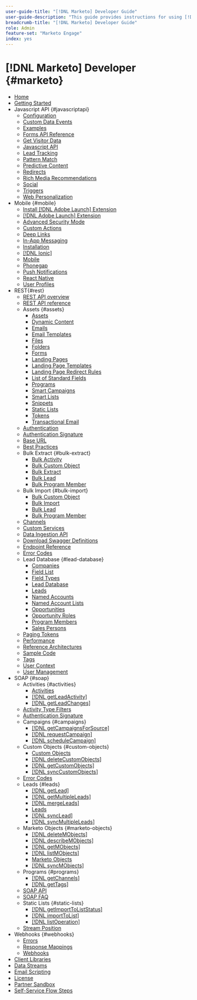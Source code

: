 ```yaml
---
user-guide-title: "[!DNL Marketo] Developer Guide"
user-guide-description: "This guide provides instructions for using [!DNL Marketo] APIs."
breadcrumb-title: "[!DNL Marketo] Developer Guide"
role: Admin
feature-set: "Marketo Engage"
index: yes
---
```


# [!DNL Marketo] Developer {#marketo}

- [Home](home.md)
- [Getting Started](getting-started.md)
- Javascript API {#javascriptapi}
   - [Configuration](javascript-api/configuration.md)
   - [Custom Data Events](javascript-api/custom-data-events.md)
   - [Examples](javascript-api/examples.md)
   - [Forms API Reference](javascript-api/forms-api-reference.md)
   - [Get Visitor Data](javascript-api/get-visitor-data.md)
   - [Javascript API](javascript-api/javascript-api.md)
   - [Lead Tracking](javascript-api/lead-tracking.md)
   - [Pattern Match](javascript-api/pattern-match.md)
   - [Predictive Content](javascript-api/predictive-content.md)
   - [Redirects](javascript-api/redirect.md)
   - [Rich Media Recommendations](javascript-api/rich-media-recommendation.md)
   - [Social](javascript-api/social.md)
   - [Triggers](javascript-api/triggers.md)
   - [Web Personalization](javascript-api/web-personalization.md)
- Mobile {#mobile}
   - [Install [!DNL Adobe Launch] Extension](mobile/adobe-launch-extension-installation.md)
   - [[!DNL Adobe Launch] Extension](mobile/adobe-launch-extension.md)
   - [Advanced Security Mode](mobile/advanced-security-access-mode.md)
   - [Custom Actions](mobile/custom-actions.md)
   - [Deep Links](mobile/enabling-deep-links-in-your-app.md)
   - [In-App Messaging](mobile/in-app-messages.md)
   - [Installation](mobile/installation.md)
   - [[!DNL Ionic]](mobile/ionic.md)
   - [Mobile](mobile/mobile.md)
   - [Phonegap](mobile/phonegap.md)
   - [Push Notifications](mobile/push-notifications.md)
   - [React Native](mobile/react-native.md)
   - [User Profiles](mobile/user-profiles.md)
- REST{#rest}
   - [REST API overview](rest-api/rest-api.md)
   - [REST API reference](https://developer.adobe.com/marketo-apis/)
   - Assets {#assets}
      - [Assets](rest-api/assets.md)
      - [Dynamic Content](rest-api/dynamic-content.md)
      - [Emails](rest-api/emails.md)
      - [Email Templates](rest-api/email-templates.md)
      - [Files](rest-api/files.md)
      - [Folders](rest-api/folders.md)
      - [Forms](rest-api/forms.md)
      - [Landing Pages](rest-api/landing-pages.md)
      - [Landing Page Templates](rest-api/landing-page-templates.md)
      - [Landing Page Redirect Rules](rest-api/landing-page-redirect-rules.md)
      - [List of Standard Fields](rest-api/list-of-standard-fields.md)
      - [Programs](rest-api/programs.md)
      - [Smart Campaigns](rest-api/smart-campaigns.md)
      - [Smart Lists](rest-api/smart-lists.md)
      - [Snippets](rest-api/snippets.md)
      - [Static Lists](rest-api/static-lists.md)
      - [Tokens](rest-api/tokens.md)
      - [Transactional Email](rest-api/transactional-email.md)
   - [Authentication](rest-api/authentication.md)
   - [Authentication Signature](rest-api/authentication-signature.md)
   - [Base URL](rest-api/base-url.md)
   - [Best Practices](rest-api/marketo-integration-best-practices.md)
   - Bulk Extract {#bulk-extract}
      - [Bulk Activity](rest-api/bulk-activity-extract.md)
      - [Bulk Custom Object](rest-api/bulk-custom-object-extract.md)
      - [Bulk Extract](rest-api/bulk-extract.md)
      - [Bulk Lead](rest-api/bulk-lead-extract.md)
      - [Bulk Program Member](rest-api/bulk-program-member-extract.md)
   - Bulk Import {#bulk-import}
      - [Bulk Custom Object](rest-api/bulk-custom-object-import.md)
      - [Bulk Import](rest-api/bulk-import.md)
      - [Bulk Lead](rest-api/bulk-lead-import.md)
      - [Bulk Program Member](rest-api/bulk-program-member-import.md)
   - [Channels](rest-api/channels.md)
   - [Custom Services](rest-api/custom-services.md)
   - [Data Ingestion API](rest-api/data-ingestion.md)
   - [Download Swagger Definitions](rest-api/swagger.md)
   - [Endpoint Reference](rest-api/endpoint-reference.md)
   - [Error Codes](rest-api/error-codes.md)
   - Lead Database {#lead-database}
      - [Companies](rest-api/companies.md)
      - [Field List](rest-api/fields.md)
      - [Field Types](rest-api/field-types.md)
      - [Lead Database](rest-api/lead-database.md)
      - [Leads](rest-api/leads.md)
      - [Named Accounts](rest-api/named-accounts.md)
      - [Named Account Lists](rest-api/named-account-lists.md)
      - [Opportunities](rest-api/opportunities.md)
      - [Opportunity Roles](rest-api/opportunity-roles.md)
      - [Program Members](rest-api/program-members.md)
      - [Sales Persons](rest-api/sales-persons.md)
   - [Paging Tokens](rest-api/paging-tokens.md)
   - [Performance](rest-api/performance.md)
   - [Reference Architectures](rest-api/reference-architectures.md)
   - [Sample Code](https://github.com/Marketo/REST-Sample-Code)
   - [Tags](rest-api/tags.md)
   - [User Context](rest-api/user-context.md)
   - [User Management](rest-api/user-management.md)
- SOAP {#soap}
   - Activities {#activities}
      - [Activities](soap-api/activities.md)
      - [[!DNL getLeadActivity]](soap-api/getleadactivity.md)
      - [[!DNL getLeadChanges]](soap-api/getleadchanges.md)
   - [Activity Type Filters](soap-api/activity-type-filters.md)
   - [Authentication Signature](soap-api/authentication-signature.md)
   - Campaigns {#campaigns}
      - [[!DNL getCampaignsForSource]](soap-api/getcampaignsforsource.md)
      - [[!DNL requestCampaign]](soap-api/requestcampaign.md)
      - [[!DNL scheduleCampaign]](soap-api/schedulecampaign.md)
   - Custom Objects {#custom-objects}
      - [Custom Objects](soap-api/custom-objects.md)
      - [[!DNL deleteCustomObjects]](soap-api/deletecustomobjects.md)
      - [[!DNL getCustomObjects]](soap-api/getcustomobjects.md)
      - [[!DNL syncCustomObjects]](soap-api/synccustomobjects.md)
   - [Error Codes](soap-api/error-codes.md)
   - Leads {#leads}
      - [[!DNL getLead]](soap-api/getlead.md)
      - [[!DNL getMultipleLeads]](soap-api/getmultipleleads.md)
      - [[!DNL mergeLeads]](soap-api/mergeleads.md)
      - [Leads](soap-api/leads.md)
      - [[!DNL syncLead]](soap-api/synclead.md)
      - [[!DNL syncMultipleLeads]](soap-api/syncmultipleleads.md)
   - Marketo Objects {#marketo-objects}
      - [[!DNL deleteMObjects]](soap-api/deletemobjects.md)
      - [[!DNL describeMObjects]](soap-api/describemobject.md)
      - [[!DNL getMObjects]](soap-api/getmobjects.md)
      - [[!DNL listMObjects]](soap-api/listmobjects.md)
      - [Marketo Objects](soap-api/marketo-objects.md)
      - [[!DNL syncMObjects]](soap-api/syncmobjects.md)
   - Programs {#programs}
      - [[!DNL getChannels]](soap-api/getchannels.md)
      - [[!DNL getTags]](soap-api/gettags.md)
   - [SOAP API](soap-api/soap-api.md)
   - [SOAP FAQ](soap-api/soap-faq.md)
   - Static Lists {#static-lists}
      - [[!DNL getImportToListStatus]](soap-api/getimporttoliststatus.md)
      - [[!DNL importToList]](soap-api/importtolist.md)
      - [[!DNL listOperation]](soap-api/listoperation.md)
   - [Stream Position](soap-api/stream-position.md)
- Webhooks {#webhooks}
   - [Errors](webhooks/errors.md)
   - [Response Mappings](webhooks/response-mappings.md)
   - [Webhooks](webhooks/webhooks.md)
- [Client Libraries](https://github.com/Marketo/Community-Supported-Client-Libraries)
- [Data Streams](data-streams.md)
- [Email Scripting](email-scripting.md)
- [License](api-license.md)
- [Partner Sandbox](partner-sandbox.md)
- [Self-Service Flow Steps](self-service-flow-steps.md)
